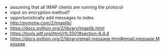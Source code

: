 - assuming that all IMAP clients are running the protocol
- input on encryption method?
- opportunistically add messages to index
- http://pymotw.com/2/imaplib/
- https://docs.python.org/2/library/imaplib.html
- https://tools.ietf.org/html/rfc3501#section-6.4.4
- https://docs.python.org/2/library/email.message.html#email.message.Message